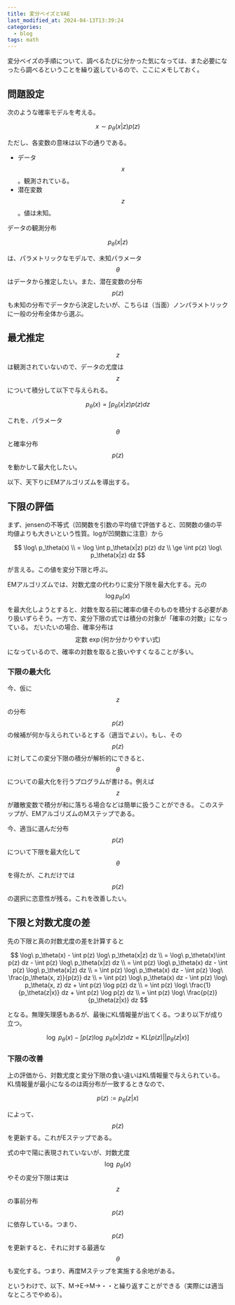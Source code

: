 ```yaml
---
title: 変分ベイズとVAE
last_modified_at: 2024-04-13T13:39:24
categories:
  - blog
tags: math
---
```


変分ベイズの手順について、調べるたびに分かった気になっては、また必要になったら調べるということを繰り返しているので、ここにメモしておく。

## 問題設定

次のような確率モデルを考える。

$$
x \sim p_\theta(x|z)p(z)
$$

ただし、各変数の意味は以下の通りである。

- データ$$x$$ 。観測されている。
- 潜在変数$$z$$ 。値は未知。

データの観測分布

$$p_\theta (x|z)$$

は、パラメトリックなモデルで、未知パラメータ$$\theta$$はデータから推定したい。また、潜在変数の分布 $$p(z)$$も未知の分布でデータから決定したいが、こちらは（当面）ノンパラメトリックに一般の分布全体から選ぶ。

## 最尤推定

$$z$$は観測されていないので、データの尤度は$$z$$について積分して以下で与えられる。

$$
p_\theta(x) = \int p_\theta(x|z) p(z) dz
$$

これを、パラメータ$$\theta$$と確率分布$$p(z)$$を動かして最大化したい。

以下、天下りにEMアルゴリズムを導出する。

## 下限の評価

まず、jensenの不等式（凹関数を引数の平均値で評価すると、凹関数の値の平均値よりも大きいという性質。logが凹関数に注意）から

$$
\log\ p_\theta(x) \\
= \log \int p_\theta(x|z) p(z) dz \\
\ge \int p(z) \log\ p_\theta(x|z) dz
$$

が言える。この値を変分下限と呼ぶ。

EMアルゴリズムでは、対数尤度の代わりに変分下限を最大化する。元の$$\log p_\theta(x)$$を最大化しようとすると、対数を取る前に確率の値そのものを積分する必要があり扱いずらそう。一方で、変分下限の式では積分の対象が「確率の対数」になっている。
だいたいの場合、確率分布は$$\mathrm{定数}\ \exp(\mathrm{何か分かりやすい式})$$になっているので、確率の対数を取ると扱いやすくなることが多い。

### 下限の最大化

今、仮に$$z$$の分布$$p(z)$$の候補が何か与えられているとする（適当でよい）。もし、その$$p(z)$$に対してこの変分下限の積分が解析的にできると、$$\theta$$についての最大化を行うプログラムが書ける。例えば$$z$$が離散変数で積分が和に落ちる場合などは簡単に扱うことができる。
このステップが、EMアルゴリズムのMステップである。

今、適当に選んだ分布$$p(z)$$について下限を最大化して$$\theta$$を得たが、これだけでは$$p(z)$$の選択に恣意性が残る。これを改善したい。

## 下限と対数尤度の差

先の下限と真の対数尤度の差を計算すると

$$
\log\ p_\theta(x) - \int p(z) \log\ p_\theta(x|z) dz \\
= \log\ p_\theta(x)\int p(z) dz - \int p(z) \log\ p_\theta(x|z) dz \\
= \int p(z) \log\ p_\theta(x) dz - \int p(z) \log\ p_\theta(x|z) dz \\
= \int p(z) \log\ p_\theta(x) dz - \int p(z) \log\ \frac{p_\theta(x, z)}{p(z)} dz \\
= \int p(z) \log\ p_\theta(x) dz - \int p(z) \log\ p_\theta(x, z) dz + \int p(z) \log p(z) dz \\
= \int p(z) \log\ \frac{1}{p_\theta(z|x)} dz + \int p(z) \log p(z) dz \\
= \int p(z) \log\ \frac{p(z)}{p_\theta(z|x)} dz
$$

となる。無理矢理感もあるが、最後にKL情報量が出てくる。つまり以下が成り立つ。

$$
\log\ p_\theta(x) - \int p(z) \log\ p_\theta(x|z) dz  =  \mathrm{KL}[p(z) || p_\theta(z|x)]
$$

### 下限の改善

上の評価から、対数尤度と変分下限の食い違いはKL情報量で与えられている。KL情報量が最小になるのは両分布が一致するときなので、

$$
p(z) := p_\theta(z|x)
$$

によって、$$p(z)$$を更新する。これがEステップである。

式の中で陽に表現されていないが、対数尤度$$\log\ p_\theta(x)$$やその変分下限は実は$$z$$の事前分布$$p(z)$$に依存している。つまり、$$p(z)$$を更新すると、それに対する最適な$$\theta$$も変化する。つまり、再度Mステップを実施する余地がある。

というわけで、以下、M→E→M→・・と繰り返すことができる（実際には適当なところでやめる）。
